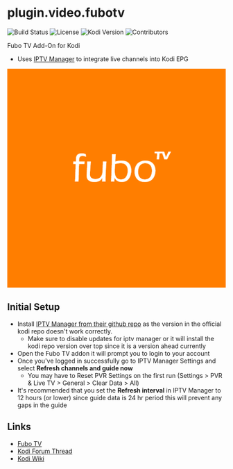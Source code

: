 # plugin.video.fubotv
![Build Status](https://img.shields.io/badge/Build-Beta-orange)
![License](https://img.shields.io/badge/License-GPL--3.0--only-success.svg)
![Kodi Version](https://img.shields.io/badge/Kodi-Nexus%2B-brightgreen)
![Contributors](https://img.shields.io/badge/Contributors-eracknaphobia-darkgray)

Fubo TV Add-On for Kodi
* Uses [IPTV Manager](https://github.com/add-ons/service.iptv.manager) to integrate live channels into Kodi EPG

![](https://github.com/eracknaphobia/plugin.video.fubotv/blob/master/resources/images/icon.png?raw=true)

## Initial Setup
* Install [IPTV Manager from their github repo](https://github.com/add-ons/service.iptv.manager/releases/) as the version in the official kodi repo doesn't work correctly.
    * Make sure to disable updates for iptv manager or it will install the kodi repo version over top since it is a version ahead currently
* Open the Fubo TV addon it will prompt you to login to your account
* Once you've logged in successfully go to IPTV Manager Settings and select **Refresh channels and guide now**
    * You may have to Reset PVR Settings on the first run (Settings > PVR & Live TV > General > Clear Data > All)
* It's recommended that you set the **Refresh interval** in IPTV Manager to 12 hours (or lower) since guide data is 24 hr period this will prevent any gaps in the guide

## Links

* [Fubo TV](https://www.fubo.tv/)
* [Kodi Forum Thread](https://forum.kodi.tv/showthread.php?tid=376961)
* [Kodi Wiki](https://kodi.wiki/view/Main_Page)
